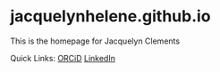 # jacquelynhelene.github.io

This is the homepage for Jacquelyn Clements


Quick Links:
<a href="https://orcid.org/0000-0002-5921-0016">ORCiD</a>
<a href="https://www.linkedin.com/in/jacquelyn-h-clements-phd-921228a/">LinkedIn</a>
